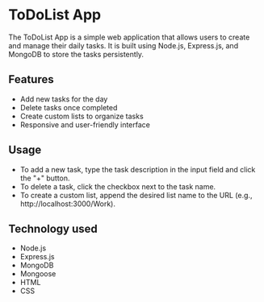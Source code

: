 # ToDoList App

The ToDoList App is a simple web application that allows users to create and manage their daily tasks. It is built using Node.js, Express.js, and MongoDB to store the tasks persistently.

## Features

- Add new tasks for the day
- Delete tasks once completed
- Create custom lists to organize tasks
- Responsive and user-friendly interface
  
## Usage

- To add a new task, type the task description in the input field and click the "+" button.
- To delete a task, click the checkbox next to the task name.
- To create a custom list, append the desired list name to the URL (e.g., http://localhost:3000/Work).
  
## Technology used

- Node.js
- Express.js
- MongoDB
- Mongoose
- HTML
- CSS
